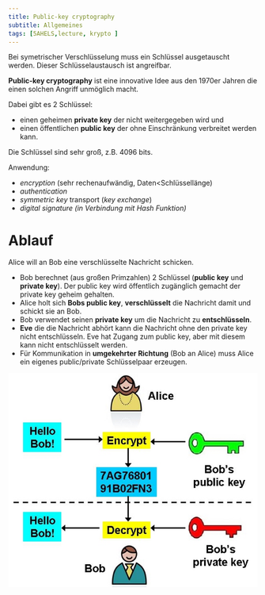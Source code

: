 ```yaml
---
title: Public-key cryptography
subtitle: Allgemeines
tags: [5AHELS,lecture, krypto ]
---
```


Bei symetrischer Verschlüsselung muss ein Schlüssel ausgetauscht werden. Dieser Schlüsselaustausch ist angreifbar.

**Public-key cryptography** ist eine innovative Idee aus den 1970er Jahren die einen solchen Angriff unmöglich macht. 

Dabei gibt es 2 Schlüssel:

- einen geheimen **private key** der nicht weitergegeben wird und
- einen öffentlichen **public key** der ohne Einschränkung verbreitet werden kann.

Die Schlüssel sind sehr groß, z.B. 4096 bits.


Anwendung:

- *encryption* (sehr rechenaufwändig, Daten<Schlüssellänge)
- *authentication*
- *symmetric key* transport (*key exchange*)
- *digital signature (in Verbindung mit Hash Funktion)*



# Ablauf 

Alice will an Bob eine verschlüsselte Nachricht schicken.

- Bob berechnet (aus großen Primzahlen) 2 Schlüssel (**public key** und **private key**). Der public key wird öffentlich zugänglich gemacht der private key geheim gehalten.
- Alice holt sich **Bobs public key**, **verschlüsselt** die Nachricht damit und schickt sie an Bob.
- Bob verwendet seinen **private key** um die Nachricht zu **entschlüsseln**.
- **Eve** die die Nachricht abhört kann die Nachricht ohne den private key nicht entschlüsseln. Eve hat Zugang zum public key, aber mit diesem kann nicht entschlüsselt werden.
- Für Kommunikation in **umgekehrter Richtung** (Bob an Alice) muss Alice ein eigenes public/private Schlüsselpaar erzeugen.

![](fig/public.jpg)







